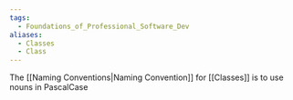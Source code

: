 ```yaml
---
tags:
  - Foundations_of_Professional_Software_Dev
aliases:
  - Classes
  - Class
---
```

The [[Naming Conventions|Naming Convention]] for [[Classes]] is to use nouns in PascalCase